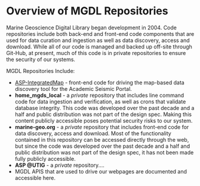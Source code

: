 # Overview of MGDL Repositories

Marine Geoscience Digital Library began development in 2004. Code repositories include both back-end and front-end code components that are used for data curation and ingestion as well as data discovery, access and download. While all of our code is managed and backed up off-site through Git-Hub, at present, much of this code is in private repositories to ensure the security of our systems.


MGDL Repositories Include:
- [ASP-IntegratedMap](https://github.com/mgds/ASP-IntegratedMap) - front-end code for driving the map-based data discovery tool for the Academic Seismic Portal.
- **home_mgds_local** - a *private* repository that includes line command code for data ingestion and verification, as well as crons that validate database integrity.  This code was developed over the past decade and a half and public distribution was not part of the design spec.  Making this content publicly accessible poses potential security risks to our system.
- **marine-geo.org** - a *private* repository that includes front-end code for data discovery, access and download. Most of the functionality contained in this repository can be accessed directly through the web, but since the code was developed over the past decade and a half and public distribution was not part of the design spec, it has not been made fully publicly accessible. 
- **ASP @UTIG** - a *private* repository....
- MGDL APIS that are used to drive our webpages are documented and accessible here.
